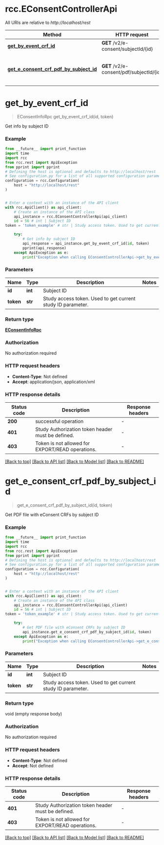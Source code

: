 # rcc.EConsentControllerApi

All URIs are relative to *http://localhost/rest*

Method | HTTP request | Description
------------- | ------------- | -------------
[**get_by_event_crf_id**](EConsentControllerApi.md#get_by_event_crf_id) | **GET** /v2/e-consent/subjectId/{id} | Get info by subject ID
[**get_e_consent_crf_pdf_by_subject_id**](EConsentControllerApi.md#get_e_consent_crf_pdf_by_subject_id) | **GET** /v2/e-consent/pdf/subjectId/{id} | Get PDF file with eConsent CRFs by subject ID


# **get_by_event_crf_id**
> EConsentInfoRpc get_by_event_crf_id(id, token)

Get info by subject ID

### Example

```python
from __future__ import print_function
import time
import rcc
from rcc.rest import ApiException
from pprint import pprint
# Defining the host is optional and defaults to http://localhost/rest
# See configuration.py for a list of all supported configuration parameters.
configuration = rcc.Configuration(
    host = "http://localhost/rest"
)


# Enter a context with an instance of the API client
with rcc.ApiClient() as api_client:
    # Create an instance of the API class
    api_instance = rcc.EConsentControllerApi(api_client)
    id = 56 # int | Subject ID
token = 'token_example' # str | Study access token. Used to get current study ID parameter.

    try:
        # Get info by subject ID
        api_response = api_instance.get_by_event_crf_id(id, token)
        pprint(api_response)
    except ApiException as e:
        print("Exception when calling EConsentControllerApi->get_by_event_crf_id: %s\n" % e)
```

### Parameters

Name | Type | Description  | Notes
------------- | ------------- | ------------- | -------------
 **id** | **int**| Subject ID | 
 **token** | **str**| Study access token. Used to get current study ID parameter. | 

### Return type

[**EConsentInfoRpc**](EConsentInfoRpc.md)

### Authorization

No authorization required

### HTTP request headers

 - **Content-Type**: Not defined
 - **Accept**: application/json, application/xml

### HTTP response details
| Status code | Description | Response headers |
|-------------|-------------|------------------|
**200** | successful operation |  -  |
**401** | Study Authorization token header must be defined. |  -  |
**403** | Token is not allowed for EXPORT/READ operations. |  -  |

[[Back to top]](#) [[Back to API list]](../README.md#documentation-for-api-endpoints) [[Back to Model list]](../README.md#documentation-for-models) [[Back to README]](../README.md)

# **get_e_consent_crf_pdf_by_subject_id**
> get_e_consent_crf_pdf_by_subject_id(id, token)

Get PDF file with eConsent CRFs by subject ID

### Example

```python
from __future__ import print_function
import time
import rcc
from rcc.rest import ApiException
from pprint import pprint
# Defining the host is optional and defaults to http://localhost/rest
# See configuration.py for a list of all supported configuration parameters.
configuration = rcc.Configuration(
    host = "http://localhost/rest"
)


# Enter a context with an instance of the API client
with rcc.ApiClient() as api_client:
    # Create an instance of the API class
    api_instance = rcc.EConsentControllerApi(api_client)
    id = 56 # int | Subject ID
token = 'token_example' # str | Study access token. Used to get current study ID parameter.

    try:
        # Get PDF file with eConsent CRFs by subject ID
        api_instance.get_e_consent_crf_pdf_by_subject_id(id, token)
    except ApiException as e:
        print("Exception when calling EConsentControllerApi->get_e_consent_crf_pdf_by_subject_id: %s\n" % e)
```

### Parameters

Name | Type | Description  | Notes
------------- | ------------- | ------------- | -------------
 **id** | **int**| Subject ID | 
 **token** | **str**| Study access token. Used to get current study ID parameter. | 

### Return type

void (empty response body)

### Authorization

No authorization required

### HTTP request headers

 - **Content-Type**: Not defined
 - **Accept**: Not defined

### HTTP response details
| Status code | Description | Response headers |
|-------------|-------------|------------------|
**401** | Study Authorization token header must be defined. |  -  |
**403** | Token is not allowed for EXPORT/READ operations. |  -  |

[[Back to top]](#) [[Back to API list]](../README.md#documentation-for-api-endpoints) [[Back to Model list]](../README.md#documentation-for-models) [[Back to README]](../README.md)

